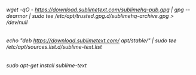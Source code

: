 
###### wget -qO - https://download.sublimetext.com/sublimehq-pub.gpg | gpg --dearmor | sudo tee /etc/apt/trusted.gpg.d/sublimehq-archive.gpg > /dev/null ######
###### echo "deb https://download.sublimetext.com/ apt/stable/" | sudo tee /etc/apt/sources.list.d/sublime-text.list ######
###### sudo apt-get install sublime-text ######
